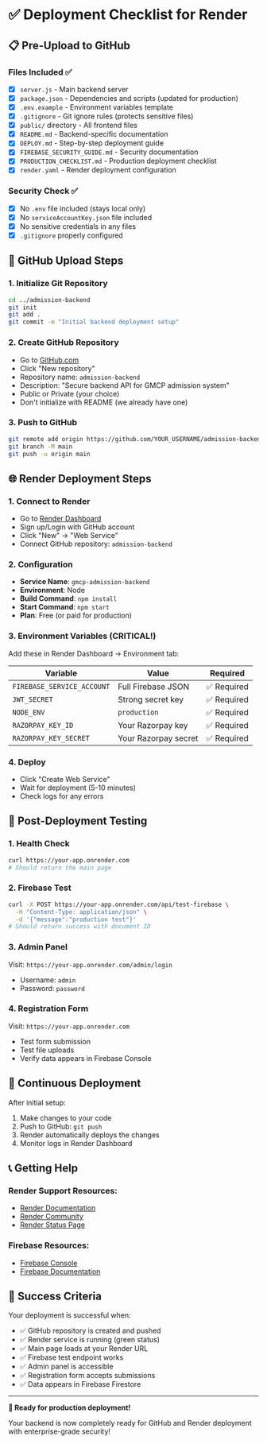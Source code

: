# ✅ Deployment Checklist for Render

## 📋 Pre-Upload to GitHub

### Files Included ✅
- [x] `server.js` - Main backend server
- [x] `package.json` - Dependencies and scripts (updated for production)
- [x] `.env.example` - Environment variables template
- [x] `.gitignore` - Git ignore rules (protects sensitive files)
- [x] `public/` directory - All frontend files
- [x] `README.md` - Backend-specific documentation
- [x] `DEPLOY.md` - Step-by-step deployment guide
- [x] `FIREBASE_SECURITY_GUIDE.md` - Security documentation
- [x] `PRODUCTION_CHECKLIST.md` - Production deployment checklist
- [x] `render.yaml` - Render deployment configuration

### Security Check ✅
- [x] No `.env` file included (stays local only)
- [x] No `serviceAccountKey.json` file included
- [x] No sensitive credentials in any files
- [x] `.gitignore` properly configured

## 🚀 GitHub Upload Steps

### 1. Initialize Git Repository
```bash
cd ../admission-backend
git init
git add .
git commit -m "Initial backend deployment setup"
```

### 2. Create GitHub Repository
- Go to [GitHub.com](https://github.com)
- Click "New repository"
- Repository name: `admission-backend`
- Description: "Secure backend API for GMCP admission system"
- Public or Private (your choice)
- Don't initialize with README (we already have one)

### 3. Push to GitHub
```bash
git remote add origin https://github.com/YOUR_USERNAME/admission-backend.git
git branch -M main
git push -u origin main
```

## 🌐 Render Deployment Steps

### 1. Connect to Render
- Go to [Render Dashboard](https://dashboard.render.com/)
- Sign up/Login with GitHub account
- Click "New" → "Web Service"
- Connect GitHub repository: `admission-backend`

### 2. Configuration
- **Service Name**: `gmcp-admission-backend`
- **Environment**: Node
- **Build Command**: `npm install`
- **Start Command**: `npm start`
- **Plan**: Free (or paid for production)

### 3. Environment Variables (CRITICAL!)
Add these in Render Dashboard → Environment tab:

| Variable | Value | Required |
|----------|--------|----------|
| `FIREBASE_SERVICE_ACCOUNT` | Full Firebase JSON | ✅ Required |
| `JWT_SECRET` | Strong secret key | ✅ Required |
| `NODE_ENV` | `production` | ✅ Required |
| `RAZORPAY_KEY_ID` | Your Razorpay key | ✅ Required |
| `RAZORPAY_KEY_SECRET` | Your Razorpay secret | ✅ Required |

### 4. Deploy
- Click "Create Web Service"
- Wait for deployment (5-10 minutes)
- Check logs for any errors

## 🧪 Post-Deployment Testing

### 1. Health Check
```bash
curl https://your-app.onrender.com
# Should return the main page
```

### 2. Firebase Test
```bash
curl -X POST https://your-app.onrender.com/api/test-firebase \
  -H "Content-Type: application/json" \
  -d '{"message":"production test"}'
# Should return success with document ID
```

### 3. Admin Panel
Visit: `https://your-app.onrender.com/admin/login`
- Username: `admin`
- Password: `password`

### 4. Registration Form
Visit: `https://your-app.onrender.com`
- Test form submission
- Test file uploads
- Verify data appears in Firebase Console

## 🔄 Continuous Deployment

After initial setup:
1. Make changes to your code
2. Push to GitHub: `git push`
3. Render automatically deploys the changes
4. Monitor logs in Render Dashboard

## 📞 Getting Help

### Render Support Resources:
- [Render Documentation](https://render.com/docs)
- [Render Community](https://render.com/community)
- [Render Status Page](https://status.render.com/)

### Firebase Resources:
- [Firebase Console](https://console.firebase.google.com/)
- [Firebase Documentation](https://firebase.google.com/docs)

## 🎯 Success Criteria

Your deployment is successful when:
- ✅ GitHub repository is created and pushed
- ✅ Render service is running (green status)
- ✅ Main page loads at your Render URL
- ✅ Firebase test endpoint works
- ✅ Admin panel is accessible
- ✅ Registration form accepts submissions
- ✅ Data appears in Firebase Firestore

---

**🚀 Ready for production deployment!**

Your backend is now completely ready for GitHub and Render deployment with enterprise-grade security!
